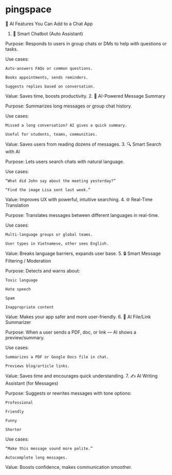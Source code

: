 # pingspace


🚀 AI Features You Can Add to a Chat App
1. 🧠 Smart Chatbot (Auto Assistant)

Purpose: Responds to users in group chats or DMs to help with questions or tasks.

Use cases:

    Auto-answers FAQs or common questions.

    Books appointments, sends reminders.

    Suggests replies based on conversation.

Value: Saves time, boosts productivity.
2. 📝 AI-Powered Message Summary

Purpose: Summarizes long messages or group chat history.

Use cases:

    Missed a long conversation? AI gives a quick summary.

    Useful for students, teams, communities.

Value: Saves users from reading dozens of messages.
3. 🔍 Smart Search with AI

Purpose: Lets users search chats with natural language.

Use cases:

    “What did John say about the meeting yesterday?”

    “Find the image Lisa sent last week.”

Value: Improves UX with powerful, intuitive searching.
4. 🌐 Real-Time Translation

Purpose: Translates messages between different languages in real-time.

Use cases:

    Multi-language groups or global teams.

    User types in Vietnamese, other sees English.

Value: Breaks language barriers, expands user base.
5. 🔒 Smart Message Filtering / Moderation

Purpose: Detects and warns about:

    Toxic language

    Hate speech

    Spam

    Inappropriate content

Value: Makes your app safer and more user-friendly.
6. 📎 AI File/Link Summarizer

Purpose: When a user sends a PDF, doc, or link — AI shows a preview/summary.

Use cases:

    Summarizes a PDF or Google Docs file in chat.

    Previews blog/article links.

Value: Saves time and encourages quick understanding.
7. ✍️ AI Writing Assistant (for Messages)

Purpose: Suggests or rewrites messages with tone options:

    Professional

    Friendly

    Funny

    Shorter

Use cases:

    “Make this message sound more polite.”

    Autocomplete long messages.

Value: Boosts confidence, makes communication smoother.